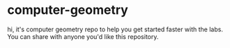 # computer-geometry
hi, it's computer geometry repo to help you get started faster with the labs. You can share with anyone you'd like this repository.
